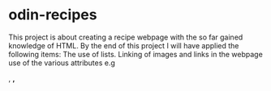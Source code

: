 # odin-recipes
This project is about creating a recipe webpage with the so far gained knowledge of HTML.
By the end of this project I will have applied  the following items:
        The use of lists.
        Linking of images and links in the webpage
        use of the various attributes e.g <p>, <strong>, <em>